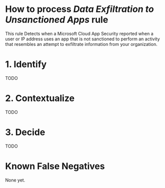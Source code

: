 # How to process *Data Exfiltration to Unsanctioned Apps* rule
This rule Detects when a Microsoft Cloud App Security reported when a user or IP address uses an app that is not sanctioned to perform an activity that resembles an attempt to exfiltrate information from your organization.

# 1. Identify
TODO

# 2. Contextualize
TODO

# 3. Decide
TODO

# Known False Negatives
None yet.
